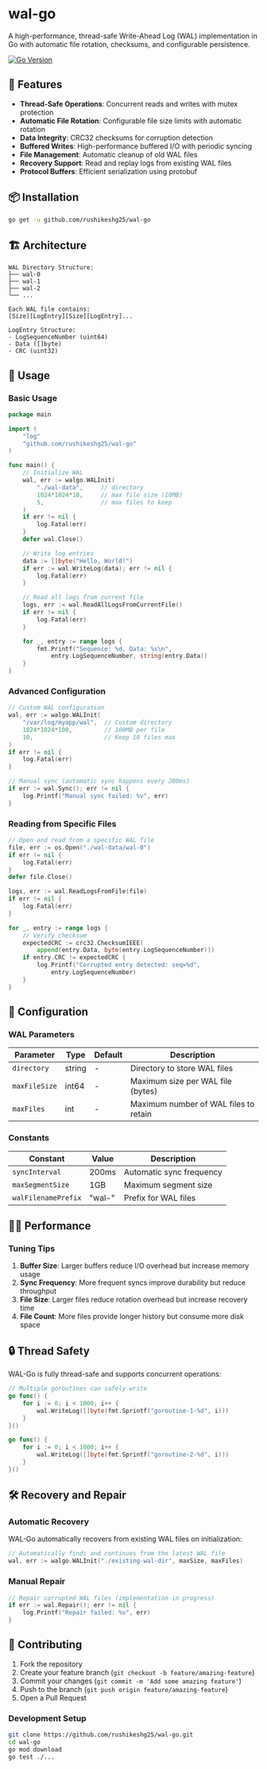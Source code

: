# wal-go

A high-performance, thread-safe Write-Ahead Log (WAL) implementation in Go with automatic file rotation, checksums, and configurable persistence.

[![Go Version](https://img.shields.io/badge/Go-1.19+-blue.svg)](https://golang.org)

## 🚀 Features

- **Thread-Safe Operations**: Concurrent reads and writes with mutex protection
- **Automatic File Rotation**: Configurable file size limits with automatic rotation
- **Data Integrity**: CRC32 checksums for corruption detection
- **Buffered Writes**: High-performance buffered I/O with periodic syncing
- **File Management**: Automatic cleanup of old WAL files
- **Recovery Support**: Read and replay logs from existing WAL files
- **Protocol Buffers**: Efficient serialization using protobuf

## 📦 Installation

```bash
go get -u github.com/rushikeshg25/wal-go
```

## 🏗️ Architecture

```
WAL Directory Structure:
├── wal-0
├── wal-1
├── wal-2
└── ...

Each WAL file contains:
[Size][LogEntry][Size][LogEntry]...

LogEntry Structure:
- LogSequenceNumber (uint64)
- Data ([]byte)
- CRC (uint32)
```

## 🔧 Usage

### Basic Usage

```go
package main

import (
    "log"
    "github.com/rushikeshg25/wal-go"
)

func main() {
    // Initialize WAL
    wal, err := walgo.WALInit(
        "./wal-data",     // directory
        1024*1024*10,     // max file size (10MB)
        5,                // max files to keep
    )
    if err != nil {
        log.Fatal(err)
    }
    defer wal.Close()

    // Write log entries
    data := []byte("Hello, World!")
    if err := wal.WriteLog(data); err != nil {
        log.Fatal(err)
    }

    // Read all logs from current file
    logs, err := wal.ReadAllLogsFromCurrentFile()
    if err != nil {
        log.Fatal(err)
    }

    for _, entry := range logs {
        fmt.Printf("Sequence: %d, Data: %s\n",
            entry.LogSequenceNumber, string(entry.Data))
    }
}
```

### Advanced Configuration

```go
// Custom WAL configuration
wal, err := walgo.WALInit(
    "/var/log/myapp/wal",  // Custom directory
    1024*1024*100,         // 100MB per file
    10,                    // Keep 10 files max
)
if err != nil {
    log.Fatal(err)
}

// Manual sync (automatic sync happens every 200ms)
if err := wal.Sync(); err != nil {
    log.Printf("Manual sync failed: %v", err)
}
```

### Reading from Specific Files

```go
// Open and read from a specific WAL file
file, err := os.Open("./wal-data/wal-0")
if err != nil {
    log.Fatal(err)
}
defer file.Close()

logs, err := wal.ReadLogsFromFile(file)
if err != nil {
    log.Fatal(err)
}

for _, entry := range logs {
    // Verify checksum
    expectedCRC := crc32.ChecksumIEEE(
        append(entry.Data, byte(entry.LogSequenceNumber)))
    if entry.CRC != expectedCRC {
        log.Printf("Corrupted entry detected: seq=%d",
            entry.LogSequenceNumber)
    }
}
```

## 🔧 Configuration

### WAL Parameters

| Parameter     | Type   | Default | Description                           |
| ------------- | ------ | ------- | ------------------------------------- |
| `directory`   | string | -       | Directory to store WAL files          |
| `maxFileSize` | int64  | -       | Maximum size per WAL file (bytes)     |
| `maxFiles`    | int    | -       | Maximum number of WAL files to retain |

### Constants

| Constant            | Value  | Description              |
| ------------------- | ------ | ------------------------ |
| `syncInterval`      | 200ms  | Automatic sync frequency |
| `maxSegmentSize`    | 1GB    | Maximum segment size     |
| `walFilenamePrefix` | "wal-" | Prefix for WAL files     |

## 🏃‍♂️ Performance

### Tuning Tips

1. **Buffer Size**: Larger buffers reduce I/O overhead but increase memory usage
2. **Sync Frequency**: More frequent syncs improve durability but reduce throughput
3. **File Size**: Larger files reduce rotation overhead but increase recovery time
4. **File Count**: More files provide longer history but consume more disk space

## 🔒 Thread Safety

WAL-Go is fully thread-safe and supports concurrent operations:

```go
// Multiple goroutines can safely write
go func() {
    for i := 0; i < 1000; i++ {
        wal.WriteLog([]byte(fmt.Sprintf("goroutine-1-%d", i)))
    }
}()

go func() {
    for i := 0; i < 1000; i++ {
        wal.WriteLog([]byte(fmt.Sprintf("goroutine-2-%d", i)))
    }
}()
```

## 🛠️ Recovery and Repair

### Automatic Recovery

WAL-Go automatically recovers from existing WAL files on initialization:

```go
// Automatically finds and continues from the latest WAL file
wal, err := walgo.WALInit("./existing-wal-dir", maxSize, maxFiles)
```

### Manual Repair

```go
// Repair corrupted WAL files (implementation in progress)
if err := wal.Repair(); err != nil {
    log.Printf("Repair failed: %v", err)
}
```


## 🤝 Contributing

1. Fork the repository
2. Create your feature branch (`git checkout -b feature/amazing-feature`)
3. Commit your changes (`git commit -m 'Add some amazing feature'`)
4. Push to the branch (`git push origin feature/amazing-feature`)
5. Open a Pull Request

### Development Setup

```bash
git clone https://github.com/rushikeshg25/wal-go.git
cd wal-go
go mod download
go test ./...
```

